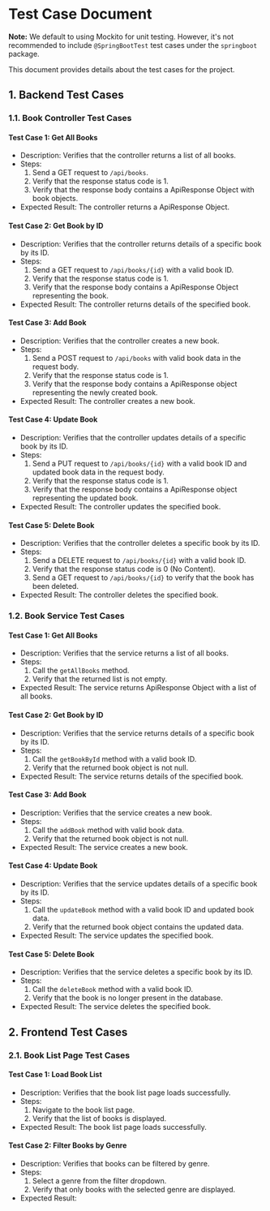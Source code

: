 # Test Case Document

**Note:** We default to using Mockito for unit testing. However, it's not recommended to include `@SpringBootTest` test cases under the `springboot` package.

This document provides details about the test cases for the project.


## 1. Backend Test Cases

### 1.1. Book Controller Test Cases

#### Test Case 1: Get All Books
- Description: Verifies that the controller returns a list of all books.
- Steps:
    1. Send a GET request to `/api/books`.
    2. Verify that the response status code is 1.
    3. Verify that the response body contains a ApiResponse Object with book objects.
- Expected Result: The controller returns a ApiResponse Object.

#### Test Case 2: Get Book by ID
- Description: Verifies that the controller returns details of a specific book by its ID.
- Steps:
    1. Send a GET request to `/api/books/{id}` with a valid book ID.
    2. Verify that the response status code is 1.
    3. Verify that the response body contains a ApiResponse Object representing the book.
- Expected Result: The controller returns details of the specified book.

#### Test Case 3: Add Book
- Description: Verifies that the controller creates a new book.
- Steps:
    1. Send a POST request to `/api/books` with valid book data in the request body.
    2. Verify that the response status code is 1.
    3. Verify that the response body contains a ApiResponse object representing the newly created book.
- Expected Result: The controller creates a new book.

#### Test Case 4: Update Book
- Description: Verifies that the controller updates details of a specific book by its ID.
- Steps:
    1. Send a PUT request to `/api/books/{id}` with a valid book ID and updated book data in the request body.
    2. Verify that the response status code is 1.
    3. Verify that the response body contains a ApiResponse object representing the updated book.
- Expected Result: The controller updates the specified book.

#### Test Case 5: Delete Book
- Description: Verifies that the controller deletes a specific book by its ID.
- Steps:
    1. Send a DELETE request to `/api/books/{id}` with a valid book ID.
    2. Verify that the response status code is 0 (No Content).
    3. Send a GET request to `/api/books/{id}` to verify that the book has been deleted.
- Expected Result: The controller deletes the specified book.

### 1.2. Book Service Test Cases

#### Test Case 1: Get All Books
- Description: Verifies that the service returns a list of all books.
- Steps:
    1. Call the `getAllBooks` method.
    2. Verify that the returned list is not empty.
- Expected Result: The service returns ApiResponse Object with a list of all books.

#### Test Case 2: Get Book by ID
- Description: Verifies that the service returns details of a specific book by its ID.
- Steps:
    1. Call the `getBookById` method with a valid book ID.
    2. Verify that the returned book object is not null.
- Expected Result: The service returns details of the specified book.

#### Test Case 3: Add Book
- Description: Verifies that the service creates a new book.
- Steps:
    1. Call the `addBook` method with valid book data.
    2. Verify that the returned book object is not null.
- Expected Result: The service creates a new book.

#### Test Case 4: Update Book
- Description: Verifies that the service updates details of a specific book by its ID.
- Steps:
    1. Call the `updateBook` method with a valid book ID and updated book data.
    2. Verify that the returned book object contains the updated data.
- Expected Result: The service updates the specified book.

#### Test Case 5: Delete Book
- Description: Verifies that the service deletes a specific book by its ID.
- Steps:
    1. Call the `deleteBook` method with a valid book ID.
    2. Verify that the book is no longer present in the database.
- Expected Result: The service deletes the specified book.

## 2. Frontend Test Cases

### 2.1. Book List Page Test Cases

#### Test Case 1: Load Book List
- Description: Verifies that the book list page loads successfully.
- Steps:
    1. Navigate to the book list page.
    2. Verify that the list of books is displayed.
- Expected Result: The book list page loads successfully.

#### Test Case 2: Filter Books by Genre
- Description: Verifies that books can be filtered by genre.
- Steps:
    1. Select a genre from the filter dropdown.
    2. Verify that only books with the selected genre are displayed.
- Expected Result:
